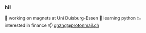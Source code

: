 ### hi!

 🧲 working on magnets at Uni Duisburg-Essen
 🐍 learning python
 📉 interested in finance
 📫 gnzng@protonmail.ch
